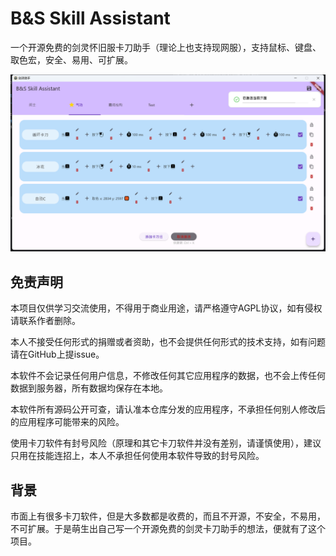 # B&S Skill Assistant

一个开源免费的剑灵怀旧服卡刀助手（理论上也支持现网服），支持鼠标、键盘、取色宏，安全、易用、可扩展。

![img](docs/imgs/home.png)

## 免责声明

本项目仅供学习交流使用，不得用于商业用途，请严格遵守AGPL协议，如有侵权请联系作者删除。

本人不接受任何形式的捐赠或者资助，也不会提供任何形式的技术支持，如有问题请在GitHub上提issue。

本软件不会记录任何用户信息，不修改任何其它应用程序的数据，也不会上传任何数据到服务器，所有数据均保存在本地。

本软件所有源码公开可查，请认准本仓库分发的应用程序，不承担任何别人修改后的应用程序可能带来的风险。

使用卡刀软件有封号风险（原理和其它卡刀软件并没有差别，请谨慎使用），建议只用在技能连招上，本人不承担任何使用本软件导致的封号风险。

## 背景

市面上有很多卡刀软件，但是大多数都是收费的，而且不开源，不安全，不易用，不可扩展。于是萌生出自己写一个开源免费的剑灵卡刀助手的想法，便就有了这个项目。


